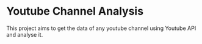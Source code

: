 # Youtube Channel Analysis
This project aims to get the data of any youtube channel using Youtube API and analyse it.